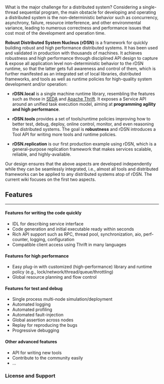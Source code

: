 What is the major challenge for a distributed system? Considering a single-thread sequential program, the main obstacle for developing and operating a distributed system is the non-deterministic behavior such as concurrency, asynchrony, failure, resource interference, and other environmental variance, leading to numerous correctness and performance issues that cost most of the development and operation time.

**Robust Distributed System Nucleus (rDSN)** is a framework for quickly building robust and high performance distributed systems. It has been used and validated in production with thousands of machines. It achieves robustness and high performance through disciplined API design to capture & expose all application level non-deterministic behavior to the rDSN runtime, so that the latter gets full awareness and control of them, which is further manifested as an integrated set of local libraries, distributed frameworks, and tools as well as runtime policies for high-quality system development and/or operation:

* **rDSN.local** is a single machine runtime library, resembling the features such as those in [SEDA](http://www.eecs.harvard.edu/~mdw/proj/seda/) and [Apache Thrift](https://thrift.apache.org/). It exposes a Service API around an unified task execution model, aiming at **programming agility and high performance**. 

* **rDSN.tools** provides a set of tools/runtime policies improving how to better test, debug, deploy, online control, monitor, and even reasoning the distributed systems. The goal is **robustness** and rDSN introduces a Tool API for writing more tools and runtime policies.

* **rDSN.replication** is our first production example using rDSN, which is a general-purpose replication framework that makes services scalable, reliable, and highly-available.

Our design ensures that the above aspects are developed independently while they can be seamlessly integrated, i.e., almost all tools and distributed frameworks can be applied to any distributed systems atop of rDSN. The current wiki focuses on the first two aspects.

## Features
***
#### Features for writing the code quickly
* IDL for describing service interface
* Code generation and initial executable ready within seconds
* Rich API support such as RPC, thread pool, synchronization, aio, perf-counter, logging, configuration
* Compatible client access using Thrift in many languages

#### Features for high performance
* Easy plug-in with customized (high-performance) library and runtime policy (e.g., lock/network/thread/queue/throttling)
* Global resource planning and flow control

#### Features for test and debug
* Single process multi-node simulation/deployment
* Automated logging
* Automated profiling
* Automated fault-injection
* Global assertion across nodes
* Replay for reproducing the bugs
* Progressive debugging

#### Other advanced features
* API for writing new tools
* Contribute to the community easily
* ...

### License and Support

